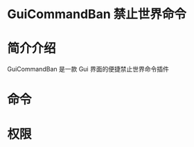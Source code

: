 # GuiCommandBan     禁止世界命令                    



# 简介介绍
GuiCommandBan 是一款 Gui 界面的便捷禁止世界命令插件


# 命令


# 权限


# 
